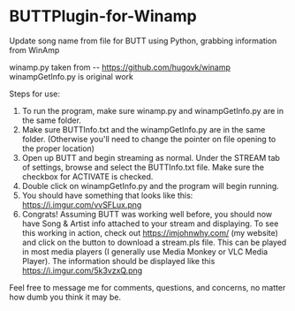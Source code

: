 # BUTTPlugin-for-Winamp
Update song name from file for BUTT using Python, grabbing information from WinAmp

winamp.py taken from -- https://github.com/hugovk/winamp
winampGetInfo.py is original work

Steps for use:

1. To run the program, make sure winamp.py and winampGetInfo.py are in the same folder.
2. Make sure BUTTInfo.txt and the winampGetInfo.py are in the same folder. (Otherwise you'll need to change the pointer on file opening to the proper location)
3. Open up BUTT and begin streaming as normal. Under the STREAM tab of settings, browse and select the BUTTInfo.txt file. Make sure the checkbox for ACTIVATE is checked.
4. Double click on winampGetInfo.py and the program will begin running.
5. You should have something that looks like this: https://i.imgur.com/vvSFLux.png
6. Congrats! Assuming BUTT was working well before, you should now have Song & Artist info attached to your stream and displaying.
To see this working in action, check out https://imjohnwhy.com/ (my website) and click on the button to download a stream.pls file. This can be played in most media players (I generally use Media Monkey or VLC Media Player). The information should be displayed like this https://i.imgur.com/5k3vzxQ.png

Feel free to message me for comments, questions, and concerns, no matter how dumb you think it may be.

